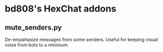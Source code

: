 bd808's HexChat addons
======================

mute_senders.py
---------------
De-empahasize messages from some senders. Useful for keeping visual
noise from bots to a minimum.
